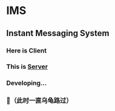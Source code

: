 # IMS
## Instant Messaging System
### Here is Client
### This is [Server](https://github.com/nanfangfanqie/imss)
### Developing...
### 🐢（此时一直乌龟路过）

